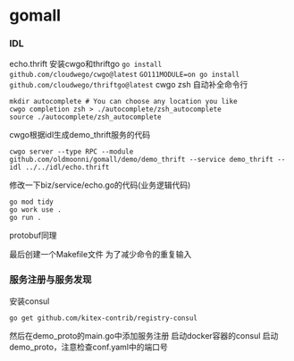 # gomall

### IDL
echo.thrift 安装cwgo和thriftgo
`go install github.com/cloudwego/cwgo@latest`
`GO111MODULE=on go install github.com/cloudwego/thriftgo@latest`
cwgo zsh 自动补全命令行
```
mkdir autocomplete # You can choose any location you like
cwgo completion zsh > ./autocomplete/zsh_autocomplete
source ./autocomplete/zsh_autocomplete
```
cwgo根据idl生成demo_thrift服务的代码
```
cwgo server --type RPC --module github.com/oldmoonni/gomall/demo/demo_thrift --service demo_thrift --idl ../../idl/echo.thrift
```
修改一下biz/service/echo.go的代码(业务逻辑代码)
```
go mod tidy
go work use .
go run .
```
protobuf同理

最后创建一个Makefile文件 为了减少命令的重复输入
 

### 服务注册与服务发现
安装consul
```
go get github.com/kitex-contrib/registry-consul
```
然后在demo_proto的main.go中添加服务注册
启动docker容器的consul
启动demo_proto，注意检查conf.yaml中的端口号